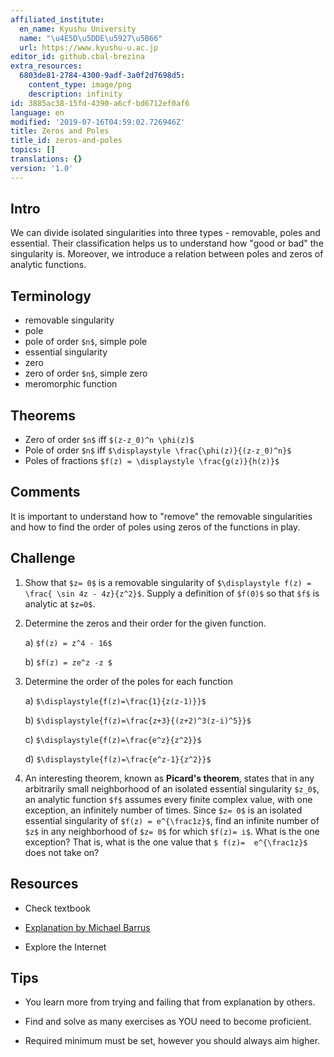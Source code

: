 ```yaml
---
affiliated_institute:
  en_name: Kyushu University
  name: "\u4E5D\u5DDE\u5927\u5B66"
  url: https://www.kyushu-u.ac.jp
editor_id: github.cbal-brezina
extra_resources:
  6803de81-2784-4300-9adf-3a0f2d7698d5:
    content_type: image/png
    description: infinity
id: 3885ac38-15fd-4390-a6cf-bd6712ef0af6
language: en
modified: '2019-07-16T04:59:02.726946Z'
title: Zeros and Poles
title_id: zeros-and-poles
topics: []
translations: {}
version: '1.0'
---
```


## Intro

We can divide isolated singularities into three types - removable, poles and essential. Their classification helps us to understand how "good or bad" the singularity is. Moreover, we introduce a relation between poles and zeros of analytic functions. 


## Terminology

- removable singularity
- pole
- pole of order `$n$`, simple pole
- essential singularity
- zero
- zero of order `$n$`, simple zero
- meromorphic function



## Theorems

- Zero of order `$n$` iff `$(z-z_0)^n \phi(z)$`
- Pole of order `$n$` iff `$\displaystyle \frac{\phi(z)}{(z-z_0)^n}$`
- Poles of fractions `$f(z) = \displaystyle \frac{g(z)}{h(z)}$`



## Comments

It is important to understand how to "remove" the removable singularities  and how to find the order of poles using zeros of the functions in play. 


## Challenge

1. Show that `$z= 0$`  is a removable singularity of `$\displaystyle f(z) = \frac{ \sin 4z - 4z}{z^2}$`. Supply a definition of `$f(0)$` so that `$f$` is analytic at `$z=0$`. 

2. Determine the zeros  and their order for the given function.

    a) `$f(z) = z^4 - 16$`
    
    b) `$f(z) = ze^z -z $`

3. Determine the order of the poles for each function

   a)  `$\displaystyle{f(z)=\frac{1}{z(z-1)}}$`
   
   b)  `$\displaystyle{f(z)=\frac{z+3}{(z+2)^3(z-i)^5}}$`
   
   c)  `$\displaystyle{f(z)=\frac{e^z}{z^2}}$`
   
   d)  `$\displaystyle{f(z)=\frac{e^z-1}{z^2}}$`

4. An interesting theorem, known as **Picard's theorem**, states that in any arbitrarily small neighborhood of an isolated essential singularity `$z_0$`, an analytic function `$f$` assumes every finite complex value, with one exception, an infinitely number of times. Since `$z= 0$` is an isolated essential singularity of `$f(z) = e^{\frac1z}$`, find an infinite number of `$z$` in any neighborhood of `$z= 0$` for which `$f(z)= i$`. What is the one exception? That is, what is the one value that `$ f(z)=  e^{\frac1z}$` does not take on?


## Resources

- Check textbook

- [Explanation by Michael Barrus](https://youtu.be/xZ0S8Ywwc9o)


- Explore the Internet

## Tips


- You learn more from trying and failing that from  explanation by others.

- Find and solve as many exercises as YOU need to become proficient.

- Required minimum must be set, however you should always aim higher.

